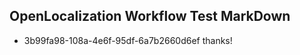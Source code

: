 ## OpenLocalization Workflow Test MarkDown
* 3b99fa98-108a-4e6f-95df-6a7b2660d6ef thanks!

<!--HONumber=Dec16_HO1-->



